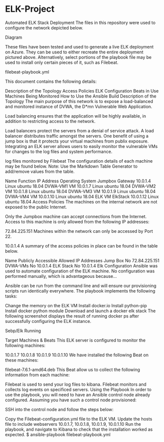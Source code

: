 # ELK-Project

Automated ELK Stack Deployment
The files in this repository were used to configure the network depicted below.

Diagram

These files have been tested and used to generate a live ELK deployment on Azure. They can be used to either recreate the entire deployment pictured above. Alternatively, select portions of the playbook file may be used to install only certain pieces of it, such as Filebeat.

filebeat-playbook.yml

This document contains the following details:

Description of the Topology
Access Policies
ELK Configuration
Beats in Use
Machines Being Monitored
How to Use the Ansible Build
Description of the Topology
The main purpose of this network is to expose a load-balanced and monitored instance of DVWA, the D*mn Vulnerable Web Application.

Load balancing ensures that the application will be highly available, in addition to restricting access to the network.

Load balancers protect the servers from a denial of service attack. A load balancer distributes traffic amongst the servers. One benefit of using a jump box is that it protects your virtual machines from publix exposure.
Integrating an ELK server allows users to easily monitor the vulnerable VMs for changes to the log files and system performance.

log files monitored by Filebeat
The configuration details of each machine may be found below. Note: Use the Markdown Table Generator to add/remove values from the table.

Name	Function	IP Address	Operating System
Jumpbox	Gateway	10.0.1.4	Linux ubuntu 18.04
DVWA-VM1	VM	10.0.1.7	Linux ubuntu 18.04
DVWA-VM2	VM	10.0.1.8	Linux ubuntu 18.04
DVWA-VM3	VM	10.0.1.9	Linux ubuntu 18.04
DVWA-VM4	VM	10.0.1.10	Linux ubuntu 18.04
ELK VM	ElkStack	10.0.1.12	Linux ubuntu 18.04
Access Policies
The machines on the internal network are not exposed to the public Internet.

Only the Jumpbox machine can accept connections from the Internet. Access to this machine is only allowed from the following IP addresses:

72.84.225.151
Machines within the network can only be accessed by Port 22.

10.0.1.4
A summary of the access policies in place can be found in the table below.

Name	Publicly Accessible	Allowed IP Addresses
Jump Box	No	72.84.225.151
DVWA-VMs	No	10.0.1.4
ELK Stack	No	10.0.1.4
Elk Configuration
Ansible was used to automate configuration of the ELK machine. No configuration was performed manually, which is advantageous because...

Ansible can be run from the command line and will ensure our provisioning scripts run identically everywhere.
The playbook implements the following tasks:

Change the memory on the ELK VM
Install docker.io
Install python-pip
Install docker python module
Download and launch a docker elk stack
The following screenshot displays the result of running docker ps after successfully configuring the ELK instance.

Sebp/Elk Running

Target Machines & Beats
This ELK server is configured to monitor the following machines:

10.0.1.7
10.0.1.8
10.0.1.9
10.0.1.10
We have installed the following Beat on these machines:

filebeat-7.6.1-amd64.deb
This Beat allow us to collect the following information from each machine:

Filebeat is used to send your log files to kibana. Filebeat monitors and collects log events on specificed servers.
Using the Playbook
In order to use the playbook, you will need to have an Ansible control node already configured. Assuming you have such a control node provisioned:

SSH into the control node and follow the steps below:

Copy the Filebeat-configuration.yml file to the ELK VM.
Update the hosts file to include webservers 10.0.1.7, 10.0.1.8, 10.0.1.9, 10.0.1.10
Run the playbook, and navigate to Kibana to check that the installation worked as expected.
$ ansible-playbook filebeat-playbook.yml
